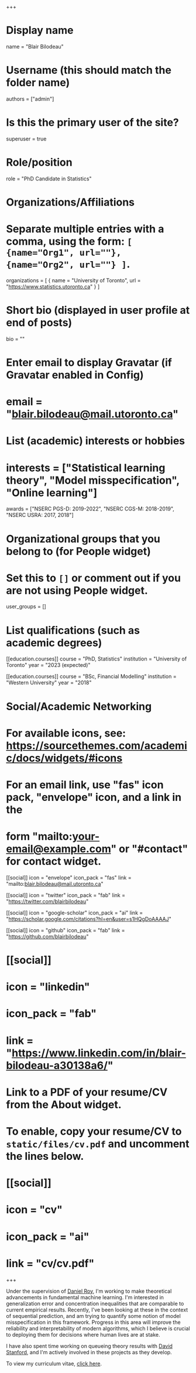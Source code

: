 +++
# Display name
name = "Blair Bilodeau"

# Username (this should match the folder name)
authors = ["admin"]

# Is this the primary user of the site?
superuser = true

# Role/position
role = "PhD Candidate in Statistics"

# Organizations/Affiliations
#   Separate multiple entries with a comma, using the form: `[ {name="Org1", url=""}, {name="Org2", url=""} ]`.
organizations = [ { name = "University of Toronto", url = "https://www.statistics.utoronto.ca" } ]

# Short bio (displayed in user profile at end of posts)
bio = ""

# Enter email to display Gravatar (if Gravatar enabled in Config)
# email = "blair.bilodeau@mail.utoronto.ca"

# List (academic) interests or hobbies
# interests = ["Statistical learning theory", "Model misspecification", "Online learning"]
awards = ["NSERC PGS-D: 2019-2022", "NSERC CGS-M: 2018-2019", "NSERC USRA: 2017, 2018"]

# Organizational groups that you belong to (for People widget)
#   Set this to `[]` or comment out if you are not using People widget.
user_groups = []

# List qualifications (such as academic degrees)
 [[education.courses]]
   course = "PhD, Statistics"
   institution = "University of Toronto"
   year = "2023 (expected)"

 [[education.courses]]
   course = "BSc, Financial Modelling"
   institution = "Western University"
   year = "2018"

# Social/Academic Networking
# For available icons, see: https://sourcethemes.com/academic/docs/widgets/#icons
#   For an email link, use "fas" icon pack, "envelope" icon, and a link in the
#   form "mailto:your-email@example.com" or "#contact" for contact widget.

[[social]]
  icon = "envelope"
  icon_pack = "fas"
  link = "mailto:blair.bilodeau@mail.utoronto.ca"

[[social]]
  icon = "twitter"
  icon_pack = "fab"
  link = "https://twitter.com/blairbilodeau"

 [[social]]
  icon = "google-scholar"
  icon_pack = "ai"
  link = "https://scholar.google.com/citations?hl=en&user=s1HQgDoAAAAJ"

[[social]]
  icon = "github"
  icon_pack = "fab"
  link = "https://github.com/blairbilodeau"

# [[social]]
#  icon = "linkedin"
#  icon_pack = "fab"
#  link = "https://www.linkedin.com/in/blair-bilodeau-a30138a6/"

# Link to a PDF of your resume/CV from the About widget.
# To enable, copy your resume/CV to `static/files/cv.pdf` and uncomment the lines below.
# [[social]]
#   icon = "cv"
#   icon_pack = "ai"
#   link = "cv/cv.pdf"

+++

Under the supervision of [Daniel Roy](http://danroy.org), I'm working to make theoretical advancements in fundamental machine learning. I'm interested in generalization error and concentration inequalities that are comparable to current empirical results. Recently, I've been looking at these in the context of sequential prediction, and am trying to quantify some notion of model misspecification in this framework. Progress in this area will improve the reliability and interpretability of modern algorithms, which I believe is crucial to deploying them for decisions where human lives are at stake.

I have also spent time working on queueing theory results with [David Stanford](https://www.uwo.ca/stats/people/bios/david-stanford.html), and I'm actively involved in these projects as they develop.

<!-- I am funded by an [NSERC PGS-D](http://www.nserc-crsng.gc.ca/Students-Etudiants/PG-CS/BellandPostgrad-BelletSuperieures_eng.asp) award, and previously held an [NSERC CGS-M](http://www.nserc-crsng.gc.ca/Students-Etudiants/PG-CS/CGSM-BESCM_eng.asp) award. -->

To view my curriculum vitae, [click here](cv/cv.pdf).
